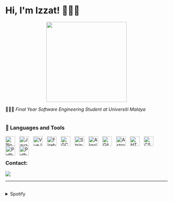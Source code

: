 # Hi, I'm Izzat! 🧑🏻‍💻

<div style="text-align: center;">
  <img src="https://i.pinimg.com/originals/8b/35/fe/8b35fef55fba1a201c9c7a11d3ec3d64.gif" width="250">
</div>



🧑🏻‍🎓 <i>Final Year Software Engineering Student at Universiti Malaya</i>

#

### 🧰 Languages and Tools

<img align="left" alt="NodeJS" width="30px" style="padding-right:10px;" src="https://cdn.jsdelivr.net/gh/devicons/devicon/icons/nodejs/nodejs-plain-wordmark.svg"/>
<img align="left" alt="Javascript" width="30px" style="padding-right:10px;" src="https://cdn.jsdelivr.net/gh/devicons/devicon/icons/javascript/javascript-original.svg"/>
<img align="left" alt="VueJS" width="30px" style="padding-right:10px;" src="https://cdn.jsdelivr.net/gh/devicons/devicon/icons/vuejs/vuejs-original.svg"/>
<img align="left" alt="Firebase" width="30px" style="padding-right:10px;" src="https://cdn.jsdelivr.net/gh/devicons/devicon/icons/firebase/firebase-plain.svg"/>
<img align="left" alt="GCP" width="30px" style="padding-right:10px;" src="https://user-images.githubusercontent.com/25181517/183911547-990692bc-8411-4878-99a0-43506cdb69cf.png"/>
<img align="left" alt="Stripe" width="30px" style="padding-right:10px;" src="https://cdn-icons-png.flaticon.com/512/5968/5968382.png"/>
<img align="left" alt="Algolia" width="30px" style="padding-right:10px;" src="https://cdn-icons-png.flaticon.com/512/5969/5969003.png"/>
<img align="left" alt="Git" width="30px" style="padding-right:10px;" src="https://cdn.jsdelivr.net/gh/devicons/devicon/icons/git/git-original.svg"/>
<picture>
  <source media="(prefers-color-scheme: dark)" srcset="https://astro.build/assets/press/logomark-dark.png">
  <source media="(prefers-color-scheme: light)" srcset="https://astro.build/assets/press/logomark-light.svg">
  <img align="left" alt="Astro" width="30px" style="padding-right:10px;" src="https://astro.build/assets/press/logomark-dark.png"/>
</picture>
<img align="left" alt="HTML" width="30px" style="padding-right:10px;" src="https://cdn.jsdelivr.net/gh/devicons/devicon/icons/html5/html5-plain.svg"/>
<img align="left" alt="CSS" width="30px" style="padding-right:10px;" src="https://cdn.jsdelivr.net/gh/devicons/devicon/icons/css3/css3-plain.svg"/>
<img align="left" alt="Python" width="30px" style="padding-right:10px;" src="https://cdn.jsdelivr.net/gh/devicons/devicon/icons/python/python-original-wordmark.svg"/>
<img align="left" alt="Python" width="30px" style="padding-right:10px;" src="https://cdn.jsdelivr.net/gh/devicons/devicon/icons/java/java-original.svg"/>
<br>
<br>

#

### Contact:
<a href="mailto:izzathaikalzainal@gmail.com"><img src="https://img.shields.io/badge/Gmail-D14836?style=for-the-badge&logo=gmail&logoColor=white"></a>

---
<br>

<details><summary>Spotify</summary>
This section updates <em>automatically</em> (If there is any changes).<br>
Since I like listening to music, it might be interesting to share my top tracks with 3 different timeframes.

<table>
<tr><th style="text-align:center">~ 4 Weeks</th><th style="text-align:center">~ 6 Months</th><th style="text-align:center">~ Several Years</th></tr>
<tr><td>

|No.|      Song       |
|:-:|:---------------:|
| 1 | <p align="center"><img id="shortImg_1" src="https://i.scdn.co/image/ab67616d00004851d71fd77b89d08bc1bda219c7" width="64" height="64"><br/><b id="shortTitle_1">Fire in the belly</b><br/><i id="shortArtist_1">LE SSERAFIM</i></p> |
| 2 | <p align="center"><img id="shortImg_2" src="https://i.scdn.co/image/ab67616d00004851d71fd77b89d08bc1bda219c7" width="64" height="64"><br/><b id="shortTitle_2">UNFORGIVEN (feat. Nile Rodgers)</b><br/><i id="shortArtist_2">LE SSERAFIM</i></p> |
| 3 | <p align="center"><img id="shortImg_3" src="https://i.scdn.co/image/ab67616d000048512963187314262831fa2baa49" width="64" height="64"><br/><b id="shortTitle_3">WA DA DA</b><br/><i id="shortArtist_3">Kep1er</i></p> |
| 4 | <p align="center"><img id="shortImg_4" src="https://i.scdn.co/image/ab67616d00004851a991995542d50a691b9ae5be" width="64" height="64"><br/><b id="shortTitle_4">ANTIFRAGILE</b><br/><i id="shortArtist_4">LE SSERAFIM</i></p> |
| 5 | <p align="center"><img id="shortImg_5" src="https://i.scdn.co/image/ab67616d000048515a42123d217f8c248ec1a92d" width="64" height="64"><br/><b id="shortTitle_5">FLOWER</b><br/><i id="shortArtist_5">JISOO</i></p> |

</td><td>

|No.|      Song       |
|:-:|:---------------:|
| 1 | <p align="center"><img id="mediumImg_1" src="https://i.scdn.co/image/ab67616d00004851c7b6b2976e38a802eebff046" width="64" height="64"><br/><b id="mediumTitle_1">MY BAG</b><br/><i id="mediumArtist_1">(G)I-DLE</i></p> |
| 2 | <p align="center"><img id="mediumImg_2" src="https://i.scdn.co/image/ab67616d00004851c7b6b2976e38a802eebff046" width="64" height="64"><br/><b id="mediumTitle_2">Never Stop Me</b><br/><i id="mediumArtist_2">(G)I-DLE</i></p> |
| 3 | <p align="center"><img id="mediumImg_3" src="https://i.scdn.co/image/ab67616d000048517ff1c1d0d05e123f895635fe" width="64" height="64"><br/><b id="mediumTitle_3">DUMB DUMB</b><br/><i id="mediumArtist_3">JEON SOMI</i></p> |
| 4 | <p align="center"><img id="mediumImg_4" src="https://i.scdn.co/image/ab67616d00004851a991995542d50a691b9ae5be" width="64" height="64"><br/><b id="mediumTitle_4">ANTIFRAGILE</b><br/><i id="mediumArtist_4">LE SSERAFIM</i></p> |
| 5 | <p align="center"><img id="mediumImg_5" src="https://i.scdn.co/image/ab67616d00004851e0673f1aa086b283c865817e" width="64" height="64"><br/><b id="mediumTitle_5">Senorita</b><br/><i id="mediumArtist_5">(G)I-DLE</i></p> |

</td><td>

|No.|      Song       |
|:-:|:---------------:|
| 1 | <p align="center"><img id="longImg_1" src="https://i.scdn.co/image/ab67616d0000485145f6b424c7891849cf19057c" width="64" height="64"><br/><b id="longTitle_1">GOOD BOY</b><br/><i id="longArtist_1">GD X TAEYANG</i></p> |
| 2 | <p align="center"><img id="longImg_2" src="https://i.scdn.co/image/ab67616d00004851fd0d9a33127c1d3f58ba3504" width="64" height="64"><br/><b id="longTitle_2">BANG BANG BANG</b><br/><i id="longArtist_2">BIGBANG</i></p> |
| 3 | <p align="center"><img id="longImg_3" src="https://i.scdn.co/image/ab67616d00004851580ac3ad7dfc81e509171120" width="64" height="64"><br/><b id="longTitle_3">Hard to Love</b><br/><i id="longArtist_3">BLACKPINK</i></p> |
| 4 | <p align="center"><img id="longImg_4" src="https://i.scdn.co/image/ab67616d00004851b4fd0ba98f675df97c5748b1" width="64" height="64"><br/><b id="longTitle_4">Dingga</b><br/><i id="longArtist_4">MAMAMOO</i></p> | 
| 5 | <p align="center"><img id="longImg_5" src="https://i.scdn.co/image/ab67616d000048519d650d0d98caf3f54b842a0b" width="64" height="64"><br/><b id="longTitle_5">HIP</b><br/><i id="longArtist_5">MAMAMOO</i></p> |
</td></tr> </table>

</details>
